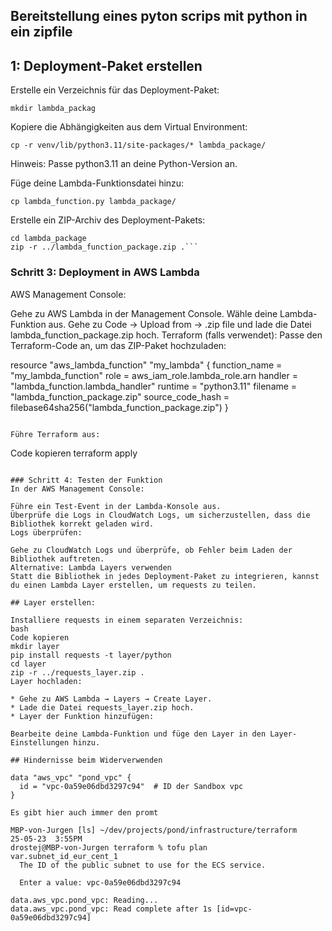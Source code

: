 ## Bereitstellung eines pyton scrips mit python in ein zipfile
## 1: Deployment-Paket erstellen
Erstelle ein Verzeichnis für das Deployment-Paket:

```mkdir lambda_packag```

Kopiere die Abhängigkeiten aus dem Virtual Environment:

```
cp -r venv/lib/python3.11/site-packages/* lambda_package/
```

Hinweis: Passe python3.11 an deine Python-Version an.

Füge deine Lambda-Funktionsdatei hinzu:

```
cp lambda_function.py lambda_package/
```

Erstelle ein ZIP-Archiv des Deployment-Pakets:


```
cd lambda_package
zip -r ../lambda_function_package.zip .```
```
### Schritt 3: Deployment in AWS Lambda
AWS Management Console:

Gehe zu AWS Lambda in der Management Console.
Wähle deine Lambda-Funktion aus.
Gehe zu Code → Upload from → .zip file und lade die Datei lambda_function_package.zip hoch.
Terraform (falls verwendet): Passe den Terraform-Code an, um das ZIP-Paket hochzuladen:

resource "aws_lambda_function" "my_lambda" {
function_name = "my_lambda_function"
role          = aws_iam_role.lambda_role.arn
handler       = "lambda_function.lambda_handler"
runtime       = "python3.11"
filename      = "lambda_function_package.zip"
source_code_hash = filebase64sha256("lambda_function_package.zip")
}
```

Führe Terraform aus:

```
Code kopieren
terraform apply
```

### Schritt 4: Testen der Funktion
In der AWS Management Console:

Führe ein Test-Event in der Lambda-Konsole aus.
Überprüfe die Logs in CloudWatch Logs, um sicherzustellen, dass die Bibliothek korrekt geladen wird.
Logs überprüfen:

Gehe zu CloudWatch Logs und überprüfe, ob Fehler beim Laden der Bibliothek auftreten.
Alternative: Lambda Layers verwenden
Statt die Bibliothek in jedes Deployment-Paket zu integrieren, kannst du einen Lambda Layer erstellen, um requests zu teilen.

## Layer erstellen:

Installiere requests in einem separaten Verzeichnis:
bash
Code kopieren
mkdir layer
pip install requests -t layer/python
cd layer
zip -r ../requests_layer.zip .
Layer hochladen:

* Gehe zu AWS Lambda → Layers → Create Layer.
* Lade die Datei requests_layer.zip hoch.
* Layer der Funktion hinzufügen:

Bearbeite deine Lambda-Funktion und füge den Layer in den Layer-Einstellungen hinzu.

## Hindernisse beim Widerverwenden

data "aws_vpc" "pond_vpc" {
  id = "vpc-0a59e06dbd3297c94"  # ID der Sandbox vpc
}

Es gibt hier auch immer den promt

MBP-von-Jurgen [ls] ~/dev/projects/pond/infrastructure/terraform                                                                                                                                                 25-05-23  3:55PM
drostej@MBP-von-Jurgen terraform % tofu plan     
var.subnet_id_eur_cent_1
  The ID of the public subnet to use for the ECS service.

  Enter a value: vpc-0a59e06dbd3297c94

data.aws_vpc.pond_vpc: Reading...
data.aws_vpc.pond_vpc: Read complete after 1s [id=vpc-0a59e06dbd3297c94]
